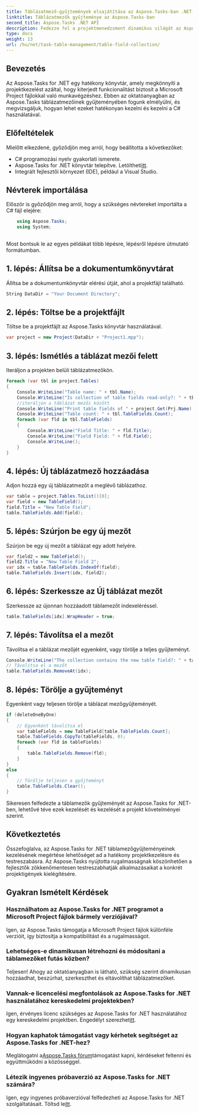 ```yaml
---
title: Táblázatmező-gyűjtemények elsajátítása az Aspose.Tasks-ban .NET-hez
linktitle: Táblázatmezők gyűjteménye az Aspose.Tasks-ban
second_title: Aspose.Tasks .NET API
description: Fedezze fel a projektmenedzsment dinamikus világát az Aspose.Tasks for .NET segítségével. Ismerje meg, hogyan kezelheti a táblázatmező-gyűjteményeket a testreszabott projektélmény érdekében.
type: docs
weight: 13
url: /hu/net/task-table-management/table-field-collection/
---
```

## Bevezetés
Az Aspose.Tasks for .NET egy hatékony könyvtár, amely megkönnyíti a projektkezelést azáltal, hogy kiterjedt funkcionalitást biztosít a Microsoft Project fájlokkal való munkavégzéshez. Ebben az oktatóanyagban az Aspose.Tasks táblázatmezőinek gyűjteményében fogunk elmélyülni, és megvizsgáljuk, hogyan lehet ezeket hatékonyan kezelni és kezelni a C# használatával.
## Előfeltételek
Mielőtt elkezdené, győződjön meg arról, hogy beállította a következőket:
- C# programozási nyelv gyakorlati ismerete.
-  Aspose.Tasks for .NET könyvtár telepítve. Letöltheti[itt](https://releases.aspose.com/tasks/net/).
- Integrált fejlesztői környezet (IDE), például a Visual Studio.
## Névterek importálása
Először is győződjön meg arról, hogy a szükséges névtereket importálta a C# fájl elejére:
```csharp
    using Aspose.Tasks;
    using System;
    
```
Most bontsuk le az egyes példákat több lépésre, lépésről lépésre útmutató formátumban.
## 1. lépés: Állítsa be a dokumentumkönyvtárat
Állítsa be a dokumentumkönyvtár elérési útját, ahol a projektfájl található.
```csharp
String DataDir = "Your Document Directory";
```
## 2. lépés: Töltse be a projektfájlt
Töltse be a projektfájlt az Aspose.Tasks könyvtár használatával.
```csharp
var project = new Project(DataDir + "Project1.mpp");
```
## 3. lépés: Ismétlés a táblázat mezői felett
Iteráljon a projekten belüli táblázatmezőkön.
```csharp
foreach (var tbl in project.Tables)
{
    Console.WriteLine("Table name: " + tbl.Name);
    Console.WriteLine("Is collection of table fields read-only?: " + tbl.TableFields.IsReadOnly);
    //iteráljon a táblázat mezői között
    Console.WriteLine("Print table fields of " + project.Get(Prj.Name) + " project.");
    Console.WriteLine("Table count: " + tbl.TableFields.Count);
    foreach (var fld in tbl.TableFields)
    {
        Console.WriteLine("Field Title: " + fld.Title);
        Console.WriteLine("Field Field: " + fld.Field);
        Console.WriteLine();
    }
}
```
## 4. lépés: Új táblázatmező hozzáadása
Adjon hozzá egy új táblázatmezőt a meglévő táblázathoz.
```csharp
var table = project.Tables.ToList()[0];
var field = new TableField();
field.Title = "New Table Field";
table.TableFields.Add(field);
```
## 5. lépés: Szúrjon be egy új mezőt
Szúrjon be egy új mezőt a táblázat egy adott helyére.
```csharp
var field2 = new TableField();
field2.Title = "New Table Field 2";
var idx = table.TableFields.IndexOf(field);
table.TableFields.Insert(idx, field2);
```
## 6. lépés: Szerkessze az Új táblázat mezőt
Szerkessze az újonnan hozzáadott táblamezőt indexeléréssel.
```csharp
table.TableFields[idx].WrapHeader = true;
```
## 7. lépés: Távolítsa el a mezőt
Távolítsa el a táblázat mezőjét egyenként, vagy törölje a teljes gyűjteményt.
```csharp
Console.WriteLine("The collection contains the new table field?: " + table.TableFields.Contains(field));
// Távolítsa el a mezőt
table.TableFields.RemoveAt(idx);
```
## 8. lépés: Törölje a gyűjteményt
Egyenként vagy teljesen törölje a táblázat mezőgyűjteményét.
```csharp
if (deleteOneByOne)
{
    // Egyenként távolítsa el
    var tableFields = new TableField[table.TableFields.Count];
    table.TableFields.CopyTo(tableFields, 0);
    foreach (var fld in tableFields)
    {
        table.TableFields.Remove(fld);
    }
}
else
{
    // Törölje teljesen a gyűjteményt
    table.TableFields.Clear();
}
```
Sikeresen felfedezte a táblamezők gyűjteményét az Aspose.Tasks for .NET-ben, lehetővé téve ezek kezelését és kezelését a projekt követelményei szerint.
## Következtetés
Összefoglalva, az Aspose.Tasks for .NET táblamezőgyűjteményeinek kezelésének megértése lehetőséget ad a hatékony projektkezelésre és testreszabásra. Az Aspose.Tasks nyújtotta rugalmasságnak köszönhetően a fejlesztők zökkenőmentesen testreszabhatják alkalmazásaikat a konkrét projektigények kielégítésére.
## Gyakran Ismételt Kérdések
### Használhatom az Aspose.Tasks for .NET programot a Microsoft Project fájlok bármely verziójával?
Igen, az Aspose.Tasks támogatja a Microsoft Project fájlok különféle verzióit, így biztosítja a kompatibilitást és a rugalmasságot.
### Lehetséges-e dinamikusan létrehozni és módosítani a táblamezőket futás közben?
Teljesen! Ahogy az oktatóanyagban is látható, szükség szerint dinamikusan hozzáadhat, beszúrhat, szerkeszthet és eltávolíthat táblázatmezőket.
### Vannak-e licencelési megfontolások az Aspose.Tasks for .NET használatához kereskedelmi projektekben?
 Igen, érvényes licenc szükséges az Aspose.Tasks for .NET használatához egy kereskedelmi projektben. Engedélyt szerezhet[itt](https://purchase.aspose.com/buy).
### Hogyan kaphatok támogatást vagy kérhetek segítséget az Aspose.Tasks for .NET-hez?
 Meglátogatni a[Aspose.Tasks fórum](https://forum.aspose.com/c/tasks/15)támogatást kapni, kérdéseket feltenni és együttműködni a közösséggel.
### Létezik ingyenes próbaverzió az Aspose.Tasks for .NET számára?
 Igen, egy ingyenes próbaverzióval felfedezheti az Aspose.Tasks for .NET szolgáltatásait. Töltsd le[itt](https://releases.aspose.com/).